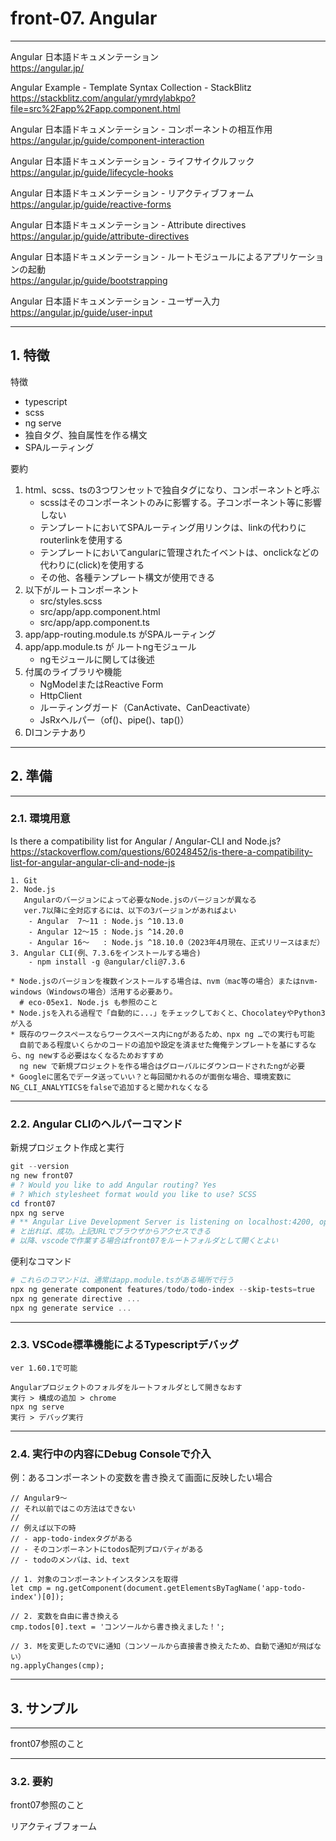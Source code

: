 # front-07. Angular
________________________________________
Angular 日本語ドキュメンテーション  
https://angular.jp/

Angular Example - Template Syntax Collection - StackBlitz  
https://stackblitz.com/angular/ymrdylabkpo?file=src%2Fapp%2Fapp.component.html

Angular 日本語ドキュメンテーション - コンポーネントの相互作用  
https://angular.jp/guide/component-interaction

Angular 日本語ドキュメンテーション - ライフサイクルフック  
https://angular.jp/guide/lifecycle-hooks

Angular 日本語ドキュメンテーション - リアクティブフォーム  
https://angular.jp/guide/reactive-forms

Angular 日本語ドキュメンテーション - Attribute directives  
https://angular.jp/guide/attribute-directives

Angular 日本語ドキュメンテーション - ルートモジュールによるアプリケーションの起動  
https://angular.jp/guide/bootstrapping

Angular 日本語ドキュメンテーション - ユーザー入力  
https://angular.jp/guide/user-input

________________________________________
## 1. 特徴

特徴

- typescript
- scss
- ng serve
- 独自タグ、独自属性を作る構文
- SPAルーティング

要約

1. html、scss、tsの3つワンセットで独自タグになり、コンポーネントと呼ぶ
    - scssはそのコンポーネントのみに影響する。子コンポーネント等に影響しない
    - テンプレートにおいてSPAルーティング用リンクは、linkの代わりにrouterlinkを使用する
    - テンプレートにおいてangularに管理されたイベントは、onclickなどの代わりに(click)を使用する
    - その他、各種テンプレート構文が使用できる
2. 以下がルートコンポーネント
    - src/styles.scss
    - src/app/app.component.html
    - src/app/app.component.ts
3. app/app-routing.module.ts がSPAルーティング
4. app/app.module.ts が ルートngモジュール
    - ngモジュールに関しては後述
5. 付属のライブラリや機能
    - NgModelまたはReactive Form
    - HttpClient
    - ルーティングガード（CanActivate、CanDeactivate）
    - JsRxヘルパー（of()、pipe()、tap()）
6. DIコンテナあり

________________________________________
## 2. 準備
________________________________________
### 2.1. 環境用意

Is there a compatibility list for Angular / Angular-CLI and Node.js?  
https://stackoverflow.com/questions/60248452/is-there-a-compatibility-list-for-angular-angular-cli-and-node-js

```text
1. Git
2. Node.js
   Angularのバージョンによって必要なNode.jsのバージョンが異なる
   ver.7以降に全対応するには、以下の3バージョンがあればよい
    - Angular  7～11 : Node.js ^10.13.0
    - Angular 12～15 : Node.js ^14.20.0
    - Angular 16～   : Node.js ^18.10.0（2023年4月現在、正式リリースはまだ）
3. Angular CLI(例、7.3.6をインストールする場合)
    - npm install -g @angular/cli@7.3.6

* Node.jsのバージョンを複数インストールする場合は、nvm（mac等の場合）またはnvm-windows（Windowsの場合）活用する必要あり。
  # eco-05ex1. Node.js も参照のこと
* Node.jsを入れる過程で「自動的に...」をチェックしておくと、ChocolateyやPython3が入る
* 既存のワークスペースならワークスペース内にngがあるため、npx ng …での実行も可能
  自前である程度いくらかのコードの追加や設定を済ませた俺俺テンプレートを基にするなら、ng newする必要はなくなるためおすすめ
  ng new で新規プロジェクトを作る場合はグローバルにダウンロードされたngが必要
* Googleに匿名でデータ送っていい？と毎回聞かれるのが面倒な場合、環境変数にNG_CLI_ANALYTICSをfalseで追加すると聞かれなくなる
```

________________________________________
### 2.2. Angular CLIのヘルパーコマンド

新規プロジェクト作成と実行

```powershell
git --version
ng new front07
# ? Would you like to add Angular routing? Yes
# ? Which stylesheet format would you like to use? SCSS
cd front07
npx ng serve
# ** Angular Live Development Server is listening on localhost:4200, open your browser on http://localhost:4200/ **
# と出れば、成功。上記URLでブラウザからアクセスできる
# 以降、vscodeで作業する場合はfront07をルートフォルダとして開くとよい
```

便利なコマンド

```powershell
# これらのコマンドは、通常はapp.module.tsがある場所で行う
npx ng generate component features/todo/todo-index --skip-tests=true
npx ng generate directive ...
npx ng generate service ...
```

________________________________________
### 2.3. VSCode標準機能によるTypescriptデバッグ

```text
ver 1.60.1で可能

Angularプロジェクトのフォルダをルートフォルダとして開きなおす
実行 > 構成の追加 > chrome
npx ng serve
実行 > デバッグ実行
```

________________________________________
### 2.4. 実行中の内容にDebug Consoleで介入

例：あるコンポーネントの変数を書き換えて画面に反映したい場合

```text
// Angular9～
// それ以前ではこの方法はできない
// 
// 例えば以下の時
// - app-todo-indexタグがある
// - そのコンポーネントにtodos配列プロパティがある
// - todoのメンバは、id、text

// 1. 対象のコンポーネントインスタンスを取得
let cmp = ng.getComponent(document.getElementsByTagName('app-todo-index')[0]);

// 2. 変数を自由に書き換える
cmp.todos[0].text = 'コンソールから書き換えました！';

// 3. Mを変更したのでVに通知（コンソールから直接書き換えたため、自動で通知が飛ばない）
ng.applyChanges(cmp);
```
________________________________________
## 3. サンプル
________________________________________
front07参照のこと

________________________________________
### 3.2. 要約

front07参照のこと

リアクティブフォーム

```text

```